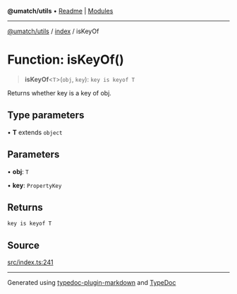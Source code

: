 **@umatch/utils** • [Readme](../../index.md) \| [Modules](../../modules.md)

***

[@umatch/utils](../../modules.md) / [index](../index.md) / isKeyOf

# Function: isKeyOf()

> **isKeyOf**\<`T`\>(`obj`, `key`): `key is keyof T`

Returns whether key is a key of obj.

## Type parameters

• **T** extends `object`

## Parameters

• **obj**: `T`

• **key**: `PropertyKey`

## Returns

`key is keyof T`

## Source

[src/index.ts:241](https://github.com/umatch-oficial/utils/blob/c1935bc/src/index.ts#L241)

***

Generated using [typedoc-plugin-markdown](https://www.npmjs.com/package/typedoc-plugin-markdown) and [TypeDoc](https://typedoc.org/)
